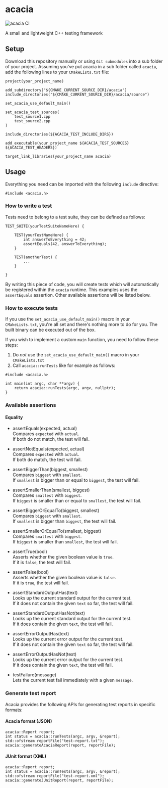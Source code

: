 # acacia
![acacia CI](https://github.com/kremi151/acacia/workflows/acacia%20CI/badge.svg)

A small and lightweight C++ testing framework

## Setup

Download this repository manually or using `Git submodules` into a sub folder of your project.
Assuming you've put acacia in a sub folder called `acacia`, add the following lines to your `CMakeLists.txt` file:

```
project(your_project_name)

add_subdirectory("${CMAKE_CURRENT_SOURCE_DIR}/acacia")
include_directories("${CMAKE_CURRENT_SOURCE_DIR}/acacia/source")

set_acacia_use_default_main()

set_acacia_test_sources(
    test_source1.cpp
    test_source2.cpp
)

include_directories(${ACACIA_TEST_INCLUDE_DIRS})

add_executable(your_project_name ${ACACIA_TEST_SOURCES} ${ACACIA_TEST_HEADERS})

target_link_libraries(your_project_name acacia)
```

## Usage

Everything you need can be imported with the following `include` directive:

```
#include <acacia.h>
```

### How to write a test

Tests need to belong to a test suite, they can be defined as follows:
```
TEST_SUITE(yourTestSuiteNameHere) {

    TEST(yourTestNameHere) {
        int answerToEverything = 42;
        assertEquals(42, answerToEverything);
    }

    TEST(anotherTest) {
        ...
    }

}
```

By writing this piece of code, you will create tests which will automatically be registered within the `acacia` runtime.
This examples uses the `assertEquals` assertion. Other available assertions will be listed below.

### How to execute tests

If you use the `set_acacia_use_default_main()` macro in your `CMakeLists.txt`, you're all set and there's nothing more to do for you.
The built binary can be executed out of the box.

If you wish to implement a custom `main` function, you need to follow these steps:

1. Do *not* use the `set_acacia_use_default_main()` macro in your `CMakeLists.txt`
2. Call `acacia::runTests` like for example as follows:
```
#include <acacia.h>

int main(int argc, char **argv) {
    return acacia::runTests(argc, argv, nullptr);
}
```

### Available assertions

#### Equality

* assertEquals(expected, actual) \
Compares `expected` with `actual`. \
If both do not match, the test will fail.

* assertNotEquals(expected, actual) \
Compares `expected` with `actual`. \
If both do match, the test will fail.

* assertBiggerThan(biggest, smallest) \
Compares `biggest` with `smallest`. \
If `smallest` is bigger than or equal to `biggest`, the test will fail.

* assertSmallerThan(smallest, biggest) \
Compares `smallest` with `biggest`. \
If `biggest` is smaller than or equal to `smallest`, the test will fail.

* assertBiggerOrEqualTo(biggest, smallest) \
Compares `biggest` with `smallest`. \
If `smallest` is bigger than `biggest`, the test will fail.

* assertSmallerOrEqualTo(smallest, biggest) \
Compares `smallest` with `biggest`. \
If `biggest` is smaller than `smallest`, the test will fail.

* assertTrue(bool) \
Asserts whether the given boolean value is `true`. \
If it is `false`, the test will fail.

* assertFalse(bool) \
Asserts whether the given boolean value is `false`. \
If it is `true`, the test will fail.

* assertStandardOutputHas(text) \
Looks up the current standard output for the current test. \
If it does not contain the given `text` so far, the test will fail.

* assertStandardOutputHasNot(text) \
Looks up the current standard output for the current test. \
If it does contain the given `text`, the test will fail.

* assertErrorOutputHas(text) \
Looks up the current error output for the current test. \
If it does not contain the given `text` so far, the test will fail.

* assertErrorOutputHasNot(text) \
Looks up the current error output for the current test. \
If it does contain the given `text`, the test will fail.

* testFailure(message) \
Lets the current test fail immediately with a given `message`.

### Generate test report

Acacia provides the following APIs for generating test reports in specific formats:

#### Acacia format (JSON)

```
acacia::Report report;
int status = acacia::runTests(argc, argv, &report);
std::ofstream reportFile("test-report.txt");
acacia::generateAcaciaReport(report, reportFile);
```

#### JUnit format (XML)

```
acacia::Report report;
int status = acacia::runTests(argc, argv, &report);
std::ofstream reportFile("test-report.xml");
acacia::generateJUnitReport(report, reportFile);
```